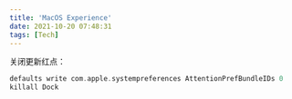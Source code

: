 ```yaml
---
title: 'MacOS Experience'
date: 2021-10-20 07:48:31
tags: [Tech]
---
```

关闭更新红点：
``` c
defaults write com.apple.systempreferences AttentionPrefBundleIDs 0
killall Dock
```